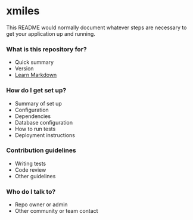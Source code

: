 # xmiles #

This README would normally document whatever steps are necessary to get your application up and running.

### What is this repository for? ###

* Quick summary
* Version
* [Learn Markdown](https://play.google.com/store/apps/details?id=com.xmiles.android)

### How do I get set up? ###

* Summary of set up
* Configuration
* Dependencies
* Database configuration
* How to run tests
* Deployment instructions

### Contribution guidelines ###

* Writing tests
* Code review
* Other guidelines

### Who do I talk to? ###

* Repo owner or admin
* Other community or team contact
